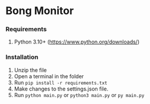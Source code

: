 # Bong Monitor

### Requirements

1. Python 3.10+ (https://www.python.org/downloads/)

### Installation

1. Unzip the file
2. Open a terminal in the folder
3. Run `pip install -r requirements.txt`
4. Make changes to the settings.json file.
4. Run `python main.py` or `python3 main.py` or `py main.py`

